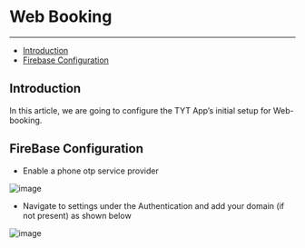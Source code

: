 # Web Booking

---

- [Introduction](#section-1)
- [Firebase Configuration](#section-3)

<a name="section-1"></a>
## Introduction
In this article, we are going to configure the TYT App’s initial setup for Web-booking.

<a name="section-2"></a>
## FireBase Configuration
* Enable a phone otp service provider 

![image](../../images/user-manual-docs/firebase-authentication-provider.png)

* Navigate to settings under the Authentication and add your domain (if not present) as shown below

![image](../../images/user-manual-docs/firebase-authentication-domain.png)